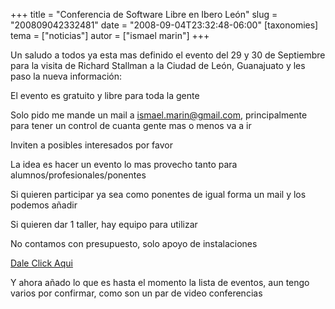 +++
title = "Conferencia de Software Libre en Ibero León"
slug = "200809042332481"
date = "2008-09-04T23:32:48-06:00"
[taxonomies]
tema = ["noticias"]
autor = ["ismael marin"]
+++

Un saludo a todos ya esta mas definido el evento del 29 y 30 de
Septiembre para la visita de Richard Stallman a la Ciudad de León,
Guanajuato y les paso la nueva información:

El evento es gratuito y libre para toda la gente

Solo pido me mande un mail a <ismael.marin@gmail.com>, principalmente para
tener un control de cuanta gente mas o menos va a ir

Inviten a posibles interesados por favor

La idea es hacer un evento lo mas provecho tanto para
alumnos/profesionales/ponentes

Si quieren participar ya sea como ponentes de igual forma un mail y los
podemos añadir

Si quieren dar 1 taller, hay equipo para utilizar

No contamos con presupuesto, solo apoyo de instalaciones

[Dale Click Aqui](http://www.tresfiles.com.mx/richard/ultima.png)

Y ahora añado lo que es hasta el momento la lista de eventos, aun tengo
varios por confirmar, como son un par de video conferencias
